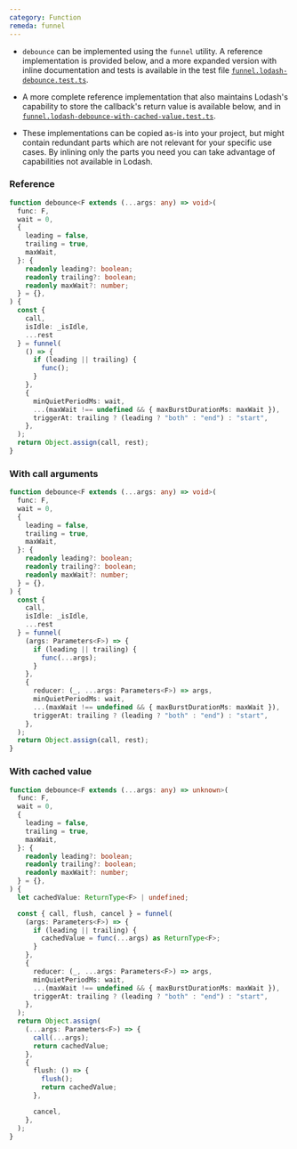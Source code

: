```yaml
---
category: Function
remeda: funnel
---
```


- `debounce` can be implemented using the `funnel` utility. A reference
  implementation is provided below, and a more expanded version with inline
  documentation and tests is available in the test file [`funnel.lodash-debounce.test.ts`](https://github.com/remeda/remeda/blob/main/packages/remeda/src/funnel.lodash-debounce.test.ts).

- A more complete reference implementation that also maintains Lodash's
  capability to store the callback's return value is available below, and in [`funnel.lodash-debounce-with-cached-value.test.ts`](https://github.com/remeda/remeda/blob/main/packages/remeda/src/funnel.lodash-debounce-with-cached-value.test.ts).

- These implementations can be copied as-is into your project, but might contain
  redundant parts which are not relevant for your specific use cases. By
  inlining only the parts you need you can take advantage of capabilities not
  available in Lodash.

### Reference

```ts
function debounce<F extends (...args: any) => void>(
  func: F,
  wait = 0,
  {
    leading = false,
    trailing = true,
    maxWait,
  }: {
    readonly leading?: boolean;
    readonly trailing?: boolean;
    readonly maxWait?: number;
  } = {},
) {
  const {
    call,
    isIdle: _isIdle,
    ...rest
  } = funnel(
    () => {
      if (leading || trailing) {
        func();
      }
    },
    {
      minQuietPeriodMs: wait,
      ...(maxWait !== undefined && { maxBurstDurationMs: maxWait }),
      triggerAt: trailing ? (leading ? "both" : "end") : "start",
    },
  );
  return Object.assign(call, rest);
}
```

### With call arguments

```ts
function debounce<F extends (...args: any) => void>(
  func: F,
  wait = 0,
  {
    leading = false,
    trailing = true,
    maxWait,
  }: {
    readonly leading?: boolean;
    readonly trailing?: boolean;
    readonly maxWait?: number;
  } = {},
) {
  const {
    call,
    isIdle: _isIdle,
    ...rest
  } = funnel(
    (args: Parameters<F>) => {
      if (leading || trailing) {
        func(...args);
      }
    },
    {
      reducer: (_, ...args: Parameters<F>) => args,
      minQuietPeriodMs: wait,
      ...(maxWait !== undefined && { maxBurstDurationMs: maxWait }),
      triggerAt: trailing ? (leading ? "both" : "end") : "start",
    },
  );
  return Object.assign(call, rest);
}
```

### With cached value

```ts
function debounce<F extends (...args: any) => unknown>(
  func: F,
  wait = 0,
  {
    leading = false,
    trailing = true,
    maxWait,
  }: {
    readonly leading?: boolean;
    readonly trailing?: boolean;
    readonly maxWait?: number;
  } = {},
) {
  let cachedValue: ReturnType<F> | undefined;

  const { call, flush, cancel } = funnel(
    (args: Parameters<F>) => {
      if (leading || trailing) {
        cachedValue = func(...args) as ReturnType<F>;
      }
    },
    {
      reducer: (_, ...args: Parameters<F>) => args,
      minQuietPeriodMs: wait,
      ...(maxWait !== undefined && { maxBurstDurationMs: maxWait }),
      triggerAt: trailing ? (leading ? "both" : "end") : "start",
    },
  );
  return Object.assign(
    (...args: Parameters<F>) => {
      call(...args);
      return cachedValue;
    },
    {
      flush: () => {
        flush();
        return cachedValue;
      },

      cancel,
    },
  );
}
```
